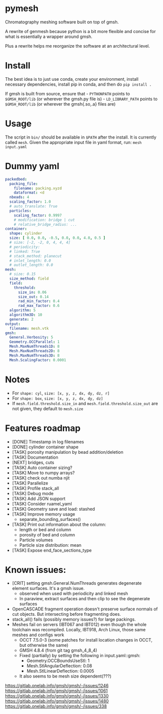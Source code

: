 # pymesh

Chromatography meshing software built on top of gmsh.

A rewrite of genmesh because python is a bit more flexible and concise for what is essentially a wrapper around gmsh. 

Plus a rewrite helps me reorganize the software at an architectural level. 

# Install
The best idea is to just use conda, create your environment, install necessary dependencies, install pip in conda, and then do `pip install .`

If gmsh is built from source, ensure that 
    - `PYTHONPATH` points to `$GMSH_ROOT/lib` (or wherever the gmsh.py file is)
    - `LD_LIBRARY_PATH` points to `$GMSH_ROOT/lib` (or wherever the gmsh{.so,.a} files are)

# Usage

The script in `bin/` should be available in `$PATH` after the install. It is currently called `mesh`. Given the appropriate input file in yaml format, run: `mesh input.yaml`

# Dummy yaml
```yaml
packedbed:
  packing_file:
    filename: packing.xyzd
    dataformat: <d
  nbeads: 4
  scaling_factor: 1.0
  # auto_translate: True
  particles:
    scaling_factor: 0.9997
    # modification: bridge | cut 
    # relative_bridge_radius: ...
container:
  shape: cylinder
  size: [ 0.0, 0.0, -0.5, 0.0, 0.0, 4.0, 0.5 ]
  # size: [-2, -2, 0, 4, 4, 4]
  # periodicity: 
  # linked: True
  # stack_method: planecut
  # inlet_length: 0.0
  # outlet_length: 0.0
mesh:
  # size: 0.15
  size_method: field
  field:
    threshold:
      size_in: 0.06
      size_out: 0.14
      rad_min_factor: 0.4
      rad_max_factor: 0.6
  algorithm: 5
  algorithm3D: 10
  generate: 2
output:
  filename: mesh.vtk
gmsh:
  General.Verbosity: 5
  Geometry.OCCParallel: 1
  Mesh.MaxNumThreads1D: 8
  Mesh.MaxNumThreads2D: 8
  Mesh.MaxNumThreads3D: 8
  Mesh.ScalingFactor: 0.0001
```

# Notes
- For `shape: cyl`, `size: [x, y, z, dx, dy, dz, r]`
- For `shape: box`, `size: [x, y, z, dx, dy, dz]`
- If `mesh.field.threshold.size_in` and `mesh.field.threshold.size_out` are not given, they default to `mesh.size`

# Features roadmap
- [DONE] Timestamp in log filenames
- [DONE] cylinder container shape
- [TASK] porosity manipulation by bead addition/deletion
- [TASK] Documentation
- [NEXT] bridges, cuts
- [TASK] Auto container sizing? 
- [TASK] Move to numpy arrays?
- [TASK] check out numba njit
- [TASK] Parallelize
- [TASK] Profile stack_all
- [TASK] Debug mode
- [TASK] Add JSON support
- [TASK] Consider ruamel_yaml
- [TASK] Geometry save and load: stashed
- [TASK] Improve memory usage
    - separate_bounding_surfaces()
- [TASK] Print out information about the column: 
    - length or bed and column
    - porosity of bed and column
    - Particle volumes
    - Particle size distribution: mean
- [TASK] Expose end_face_sections_type

# Known issues:
- [CRIT] setting gmsh.General.NumThreads generates degenerate element surfaces. It's a gmsh issue.
    - observed when used with periodicity and linked mesh
    - In paraview, extract surfaces and then clip to see the degenerate surfaces
- OpenCASCADE fragment operation doesn't preserve surface normals of cut objects. But intersecting before fragmenting does.
- stack_all() fails (possibly memory issues?) for large packings.
- Meshes fail on servers (IBT067 and IBT012) even though the whole toolchain was recompiled. Locally, IBT918, Arch Linux, those same meshes and configs work
    - OCCT 7.5.0-3 (some patches for install location changes in OCCT, but otherwise the same)
    - GMSH 4.8.4 (from git tag gmsh_4_8_4)
    - Fixed (partially) by setting the following in input.yaml::gmsh:
        - Geometry.OCCBoundsUseStl: 1
        - Mesh.StlAngularDeflection: 0.08
        - Mesh.StlLinearDeflection: 0.0005
    - It also seems to be mesh size dependent(???)
    
https://gitlab.onelab.info/gmsh/gmsh/-/issues/1246
https://gitlab.onelab.info/gmsh/gmsh/-/issues/1061
https://gitlab.onelab.info/gmsh/gmsh/-/issues/1330
https://gitlab.onelab.info/gmsh/gmsh/-/issues/1480
https://gitlab.onelab.info/gmsh/gmsh/-/issues/338
